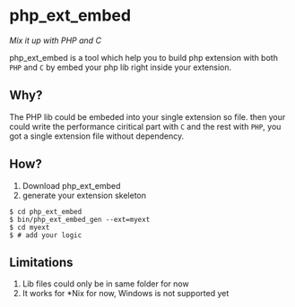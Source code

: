 php\_ext\_embed
=============

*Mix it up with PHP and C*

php\_ext\_embed is a tool which help you to build php extension
with both `PHP` and `C` by embed your php lib right inside your
extension.

## Why?

The PHP lib could be embeded into your single extension so file.
then your could write the performance ciritical part with `C` and the rest
with `PHP`, you got a single extension file without dependency.

## How?

1. Download php_ext_embed
1. generate your extension skeleton

```
$ cd php_ext_embed
$ bin/php_ext_embed_gen --ext=myext
$ cd myext
$ # add your logic
```

## Limitations

1. Lib files could only be in same folder for now
1. It works for \*Nix for now, Windows is not supported yet


